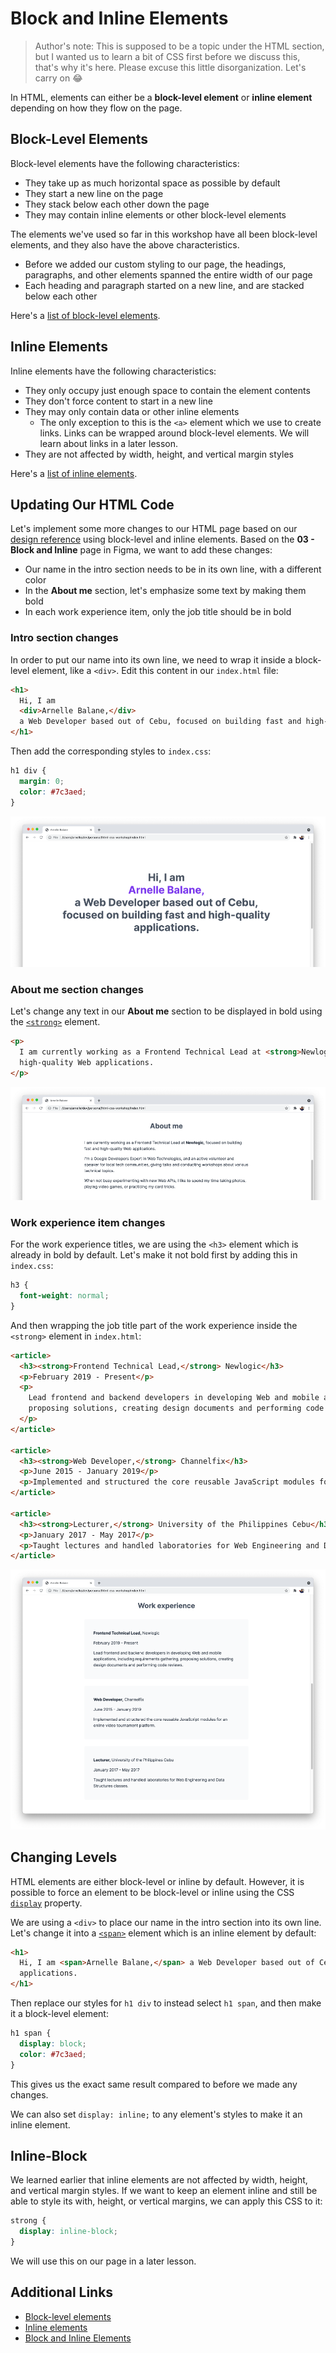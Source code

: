 # Block and Inline Elements

> Author's note: This is supposed to be a topic under the HTML section, but I wanted us to learn a bit of CSS first before we discuss this, that's why it's here. Please excuse this little disorganization. Let's carry on 😂

In HTML, elements can either be a **block-level element** or **inline element** depending on how they flow on the page.

## Block-Level Elements

Block-level elements have the following characteristics:

- They take up as much horizontal space as possible by default
- They start a new line on the page
- They stack below each other down the page
- They may contain inline elements or other block-level elements

The elements we've used so far in this workshop have all been block-level elements, and they also have the above characteristics.

- Before we added our custom styling to our page, the headings, paragraphs, and other elements spanned the entire width of our page
- Each heading and paragraph started on a new line, and are stacked below each other

Here's a [list of block-level elements](https://developer.mozilla.org/en-US/docs/Web/HTML/Block-level_elements#elements).

## Inline Elements

Inline elements have the following characteristics:

- They only occupy just enough space to contain the element contents
- They don't force content to start in a new line
- They may only contain data or other inline elements
  - The only exception to this is the `<a>` element which we use to create links. Links can be wrapped around block-level elements. We will learn about links in a later lesson.
- They are not affected by width, height, and vertical margin styles

Here's a [list of inline elements](https://developer.mozilla.org/en-US/docs/Web/HTML/Inline_elements#list_of_inline_elements).

## Updating Our HTML Code

Let's implement some more changes to our HTML page based on our [design reference](/getting-started/personal-portfolio#design-reference) using block-level and inline elements. Based on the **03 - Block and Inline** page in Figma, we want to add these changes:

- Our name in the intro section needs to be in its own line, with a different color
- In the **About me** section, let's emphasize some text by making them bold
- In each work experience item, only the job title should be in bold

### Intro section changes

In order to put our name into its own line, we need to wrap it inside a block-level element, like a `<div>`. Edit this content in our `index.html` file:

```html
<h1>
  Hi, I am
  <div>Arnelle Balane,</div>
  a Web Developer based out of Cebu, focused on building fast and high-quality applications.
</h1>
```

Then add the corresponding styles to `index.css`:

```css
h1 div {
  margin: 0;
  color: #7c3aed;
}
```

![Styled intro section](./images/style-intro-section.png)

### About me section changes

Let's change any text in our **About me** section to be displayed in bold using the [`<strong>`](https://developer.mozilla.org/en-US/docs/Web/HTML/Element/strong) element.

```html
<p>
  I am currently working as a Frontend Technical Lead at <strong>Newlogic</strong>, focused on building fast and
  high-quality Web applications.
</p>
```

![Styled about me section](./images/style-about-section.png)

### Work experience item changes

For the work experience titles, we are using the `<h3>` element which is already in bold by default. Let's make it not bold first by adding this in `index.css`:

```css
h3 {
  font-weight: normal;
}
```

And then wrapping the job title part of the work experience inside the `<strong>` element in `index.html`:

```html
<article>
  <h3><strong>Frontend Technical Lead,</strong> Newlogic</h3>
  <p>February 2019 - Present</p>
  <p>
    Lead frontend and backend developers in developing Web and mobile applications, including requirements gathering,
    proposing solutions, creating design documents and performing code reviews.
  </p>
</article>

<article>
  <h3><strong>Web Developer,</strong> Channelfix</h3>
  <p>June 2015 - January 2019</p>
  <p>Implemented and structured the core reusable JavaScript modules for an online video tournament platform.</p>
</article>

<article>
  <h3><strong>Lecturer,</strong> University of the Philippines Cebu</h3>
  <p>January 2017 - May 2017</p>
  <p>Taught lectures and handled laboratories for Web Engineering and Data Structures classes.</p>
</article>
```

![Styled work experience title](./images/style-work-experience-title.png)

## Changing Levels

HTML elements are either block-level or inline by default. However, it is possible to force an element to be block-level or inline using the CSS [`display`](https://developer.mozilla.org/en-US/docs/Web/CSS/display) property.

We are using a `<div>` to place our name in the intro section into its own line. Let's change it into a [`<span>`](https://developer.mozilla.org/en-US/docs/Web/HTML/Element/span) element which is an inline element by default:

```html
<h1>
  Hi, I am <span>Arnelle Balane,</span> a Web Developer based out of Cebu, focused on building fast and high-quality
  applications.
</h1>
```

Then replace our styles for `h1 div` to instead select `h1 span`, and then make it a block-level element:

```css
h1 span {
  display: block;
  color: #7c3aed;
}
```

This gives us the exact same result compared to before we made any changes.

We can also set `display: inline;` to any element's styles to make it an inline element.

## Inline-Block

We learned earlier that inline elements are not affected by width, height, and vertical margin styles. If we want to keep an element inline and still be able to style its with, height, or vertical margins, we can apply this CSS to it:

```css
strong {
  display: inline-block;
}
```

We will use this on our page in a later lesson.

## Additional Links

- [Block-level elements](https://developer.mozilla.org/en-US/docs/Web/HTML/Block-level_elements)
- [Inline elements](https://developer.mozilla.org/en-US/docs/Web/HTML/Inline_elements)
- [Block and Inline Elements](http://web.simmons.edu/~grovesd/comm244/notes/week4/block-inline)
